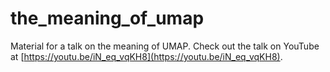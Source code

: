 # the_meaning_of_umap
Material for a talk on the meaning of UMAP.
Check out the talk on YouTube at [https://youtu.be/iN_eq_vqKH8](https://youtu.be/iN_eq_vqKH8).

